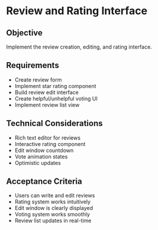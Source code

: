 # Review and Rating Interface

## Objective
Implement the review creation, editing, and rating interface.

## Requirements
- Create review form
- Implement star rating component
- Build review edit interface
- Create helpful/unhelpful voting UI
- Implement review list view

## Technical Considerations
- Rich text editor for reviews
- Interactive rating component
- Edit window countdown
- Vote animation states
- Optimistic updates

## Acceptance Criteria
- Users can write and edit reviews
- Rating system works intuitively
- Edit window is clearly displayed
- Voting system works smoothly
- Review list updates in real-time
